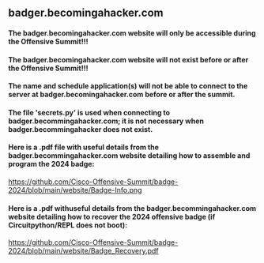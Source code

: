 ## badger.becomingahacker.com

#### The badger.becomingahacker.com website will only be accessible during the Offensive Summit!!!

#### The badger.becomingahacker.com website will not exist before or after the Offensive Summit!!! 

#### The name and schedule application(s) will not be able to connect to the server at badger.becomingahacker.com before or after the summit.  

#### The file 'secrets.py' is used when connecting to badger.becommingahacker.com; it is not necessary when badger.becommingahacker does not exist. 

#### Here is a .pdf file with useful details from the badger.becommingahacker.com website detailing how to assemble and program the 2024 badge:

https://github.com/Cisco-Offensive-Summit/badge-2024/blob/main/website/Badge-Info.png

#### Here is a .pdf withuseful details from the badger.becommingahacker.com website detailing how to recover the 2024 offensive badge (if Circuitpython/REPL does not boot):  

https://github.com/Cisco-Offensive-Summit/badge-2024/blob/main/website/Badge_Recovery.pdf






